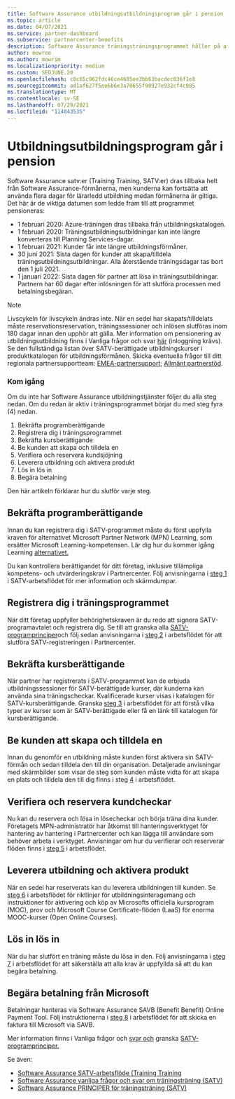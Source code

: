 ```yaml
---
title: Software Assurance utbildningsutbildningsprogram går i pension
ms.topic: article
ms.date: 04/07/2021
ms.service: partner-dashboard
ms.subservice: partnercenter-benefits
description: Software Assurance träningsträningsprogrammet håller på att dras tillbaka.
author: mowree
ms.author: mowrim
ms.localizationpriority: medium
ms.custom: SEOJUNE.20
ms.openlocfilehash: c0c65c962fdc46ce4685ee3bb63bacdec036f1e8
ms.sourcegitcommit: ad1af627f5ee6b6e3a70655f90927e932cf4c985
ms.translationtype: MT
ms.contentlocale: sv-SE
ms.lasthandoff: 07/29/2021
ms.locfileid: "114843535"
---
```

# <a name="training-vouchers-program-retirement"></a>Utbildningsutbildningsprogram går i pension

Software Assurance satv:er (Training Training, SATV:er) dras tillbaka helt från Software Assurance-förmånerna, men kunderna kan fortsätta att använda flera dagar för lärarledd utbildning medan förmånerna är giltiga. Det här är de viktiga datumen som ledde fram till att programmet pensioneras: 

- 1 februari 2020: Azure-träningen dras tillbaka från utbildningskatalogen.
- 1 februari 2020: Träningsutbildningsutbildningar kan inte längre konverteras till Planning Services-dagar.  
- 1 februari 2021: Kunder får inte längre utbildningsförmåner. 
- 30 juni 2021: Sista dagen för kunder att skapa/tilldela träningsutbildningsutbildningar. Alla återstående träningsdagar tas bort den 1 juli 2021.
- 1 januari 2022: Sista dagen för partner att lösa in träningsutbildningar. Partnern har 60 dagar efter inlösningen för att slutföra processen med betalningsbegäran.  

>[!NOTE]
>Livscykeln för livscykeln ändras inte. När en sedel har skapats/tilldelats måste reservationsreservation, träningssessioner och inlösen slutföras inom 180 dagar innan den upphör att gälla.  Mer information om pensionering av utbildningsutbildning finns i Vanliga frågor och svar [här](https://partner.microsoft.com/resources/collection/software-assurance-benefit-changes#/) (inloggning krävs).  Se den fullständiga listan över SATV-berättigade utbildningskurser i produktkatalogen för utbildningsförmånen. Skicka eventuella frågor till ditt regionala partnersupportteam: [EMEA-partnersupport;](mailto:savoucher@msdirectservices.com) [Allmänt partnerstöd](https://partner.microsoft.com/dashboard/support/servicerequests).



### <a name="get-started"></a>Kom igång

Om du inte har Software Assurance utbildningstjänster följer du alla steg nedan. Om du redan är aktiv i träningsprogrammet börjar du med steg fyra (4) nedan. 

1. Bekräfta programberättigande
2. Registrera dig i träningsprogrammet
3. Bekräfta kursberättigande
4. Be kunden att skapa och tilldela en
5. Verifiera och reservera kundsjöjning
6. Leverera utbildning och aktivera produkt
7. Lös in lös in
8. Begära betalning

Den här artikeln förklarar hur du slutför varje steg.

## <a name="confirm-program-eligibility"></a>Bekräfta programberättigande

Innan du kan registrera dig i SATV-programmet måste du först uppfylla kraven för alternativet Microsoft Partner Network (MPN) Learning, som ersätter Microsoft Learning-kompetensen. Lär dig hur du kommer igång Learning [alternativet.](https://partner.microsoft.com/membership/learning-partners)

Du kan kontrollera berättigandet för ditt företag, inklusive tillämpliga kompetens- och utvärderingskrav i Partnercenter. Följ anvisningarna i [steg 1](https://query.prod.cms.rt.microsoft.com/cms/api/am/binary/RE4s3bB) i SATV-arbetsflödet för mer information och skärmdumpar.

## <a name="enroll-in-the-training-program"></a>Registrera dig i träningsprogrammet

När ditt företag uppfyller behörighetskraven är du redo att signera SATV-programavtalet och registrera dig. Se till att granska alla [SATV-programprinciper](https://query.prod.cms.rt.microsoft.com/cms/api/am/binary/RE3koEP)och följ sedan anvisningarna i [steg 2](https://query.prod.cms.rt.microsoft.com/cms/api/am/binary/RE4s3bB) i arbetsflödet för att slutföra SATV-registreringen i Partnercenter.


## <a name="confirm-course-eligibility"></a>Bekräfta kursberättigande
När partner har registrerats i SATV-programmet kan de erbjuda utbildningssessioner för SATV-berättigade kurser, där kunderna kan använda sina träningscheckar. Kvalificerade kurser visas i katalogen för SATV-kursberättigande. Granska [steg 3](https://query.prod.cms.rt.microsoft.com/cms/api/am/binary/RE4s3bB) i arbetsflödet för att förstå vilka typer av kurser som är SATV-berättigade eller få en länk till katalogen för kursberättigande.

## <a name="have-customer-create-and-assign-voucher"></a>Be kunden att skapa och tilldela en

Innan du genomför en utbildning måste kunden först aktivera sin SATV-förmån och sedan tilldela den till din organisation. Detaljerade anvisningar med skärmbilder som visar de steg som kunden måste vidta för att skapa en plats och tilldela den till dig finns i steg [4](https://query.prod.cms.rt.microsoft.com/cms/api/am/binary/RE4s3bB) i arbetsflödet.

## <a name="validate-and-reserve-customer-vouchers"></a>Verifiera och reservera kundcheckar

Nu kan du reservera och lösa in lösecheckar och börja träna dina kunder. Företagets MPN-administratör har åtkomst till hanteringsverktyget för hantering av hantering i Partnercenter och kan lägga till användare som behöver arbeta i verktyget. Anvisningar om hur du verifierar och reserverar flöden finns i [steg 5](https://query.prod.cms.rt.microsoft.com/cms/api/am/binary/RE4s3bB) i arbetsflödet.

## <a name="deliver-training-and-activate-product"></a>Leverera utbildning och aktivera produkt

När en sedel har reserverats kan du leverera utbildningen till kunden. Se [steg 6](https://query.prod.cms.rt.microsoft.com/cms/api/am/binary/RE4s3bB) i arbetsflödet för riktlinjer för utbildningsinteragemang och instruktioner för aktivering och köp av Microsofts officiella kursprogram (MOC), prov och Microsoft Course Certificate-flöden (LaaS) för enorma MOOC-kurser (Open Online Courses).

## <a name="redeem-voucher"></a>Lös in lös in

När du har slutfört en träning måste du lösa in den. Följ anvisningarna i [steg 7](https://query.prod.cms.rt.microsoft.com/cms/api/am/binary/RE4s3bB) i arbetsflödet för att säkerställa att alla krav är uppfyllda så att du kan begära betalning. 


## <a name="request-payment-from-microsoft"></a>Begära betalning från Microsoft

Betalningar hanteras via Software Assurance SAVB (Benefit Benefit) Online Payment Tool. Följ instruktionerna i [steg 8](https://query.prod.cms.rt.microsoft.com/cms/api/am/binary/RE4s3bB) i arbetsflödet för att skicka en faktura till Microsoft via SAVB. 

Mer information finns i Vanliga frågor och [svar och](https://query.prod.cms.rt.microsoft.com/cms/api/am/binary/RE3kz5o) granska [SATV-programprinciper.](https://query.prod.cms.rt.microsoft.com/cms/api/am/binary/RE3koEP)

Se även:

- [Software Assurance SATV-arbetsflöde (Training Training](https://query.prod.cms.rt.microsoft.com/cms/api/am/binary/RE4s3bB)
- [Software Assurance vanliga frågor och svar om träningsträning (SATV)](https://query.prod.cms.rt.microsoft.com/cms/api/am/binary/RE3kz5o)
- [Software Assurance PRINCIPER för träningsträning (SATV)](https://query.prod.cms.rt.microsoft.com/cms/api/am/binary/RE3koEP)
